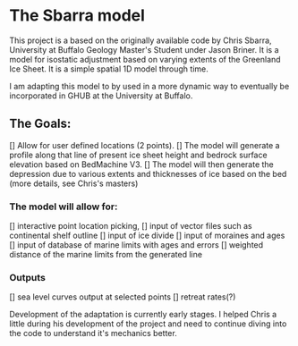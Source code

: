 # The Sbarra model
This project is a based on the originally available code by Chris Sbarra, University at Buffalo Geology Master's Student under Jason Briner. It is a model for isostatic adjustment based on varying extents of the Greenland Ice Sheet. It is a simple spatial 1D model through time.

I am adapting this model to by used in a more dynamic way to eventually be incorporated in GHUB at the University at Buffalo.

## The Goals:
[] Allow for user defined locations (2 points).
[] The model will generate a profile along that line of present ice sheet height and bedrock surface elevation based on BedMachine V3.
[] The model will then generate the depression due to various extents and thicknesses of ice based on the bed (more details, see Chris's masters)

### The model will allow for:
[] interactive point location picking,
[] input of vector files such as continental shelf outline
[] input of ice divide
[] input of moraines and ages
[] input of database of marine limits with ages and errors 
[] weighted distance of the marine limits from the generated line

### Outputs
[] sea level curves output at selected points
[] retreat rates(?)

Development of the adaptation is currently early stages. I helped Chris a little during his development of the project and need to continue diving into the code to understand it's mechanics better. 
